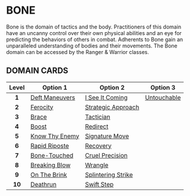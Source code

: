 # BONE

Bone is the domain of tactics and the body. Practitioners of this domain have an uncanny control over their own physical abilities and an eye for predicting the behaviors of others in combat. Adherents to Bone gain an unparalleled understanding of bodies and their movements. The Bone domain can be accessed by the Ranger & Warrior classes.

## DOMAIN CARDS

| **Level** | **Option 1**                                         | **Option 2**                                               | **Option 3**                               |
| :-------: | ---------------------------------------------------- | ---------------------------------------------------------- | ------------------------------------------ |
|   **1**   | [Deft Maneuvers](../abilities/Deft%20Maneuvers.md)   | [I See It Coming](../abilities/I%20See%20It%20Coming.md)   | [Untouchable](../abilities/Untouchable.md) |
|   **2**   | [Ferocity](../abilities/Ferocity.md)                 | [Strategic Approach](../abilities/Strategic%20Approach.md) |                                            |
|   **3**   | [Brace](../abilities/Brace.md)                       | [Tactician](../abilities/Tactician.md)                     |                                            |
|   **4**   | [Boost](../abilities/Boost.md)                       | [Redirect](../abilities/Redirect.md)                       |                                            |
|   **5**   | [Know Thy Enemy](../abilities/Know%20Thy%20Enemy.md) | [Signature Move](../abilities/Signature%20Move.md)         |                                            |
|   **6**   | [Rapid Riposte](../abilities/Rapid%20Riposte.md)     | [Recovery](../abilities/Recovery.md)                       |                                            |
|   **7**   | [Bone-Touched](../abilities/Bone-Touched.md)         | [Cruel Precision](../abilities/Cruel%20Precision.md)       |                                            |
|   **8**   | [Breaking Blow](../abilities/Breaking%20Blow.md)     | [Wrangle](../abilities/Wrangle.md)                         |                                            |
|   **9**   | [On The Brink](../abilities/On%20the%20Brink.md)     | [Splintering Strike](../abilities/Splintering%20Strike.md) |                                            |
|  **10**   | [Deathrun](../abilities/Deathrun.md)                 | [Swift Step](../abilities/Swift%20Step.md)                 |                                            |
